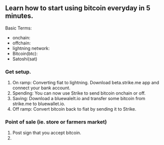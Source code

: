 ## Learn how to start using bitcoin everyday in 5 minutes. 

Basic Terms:
* onchain:
* offchain: 
* lightning network:
* Bitcoin(btc): 
* Satoshi(sat)


### Get setup.
1. On ramp: Converting fiat to lightning. Download beta.strike.me app and connect your bank account. 
2. Spending: You can now use Strike to send bitcoin onchain or off.
3. Saving: Download a bluewalelt.io and transfer some bitcoin from strike.me to bluewallet.io. 
4. Off ramp: Convert bitcoin back to fiat by sending it to Strike.


### Point of sale (ie. store or farmers market)
1. Post sign that you accept bitcoin. 
2. 

